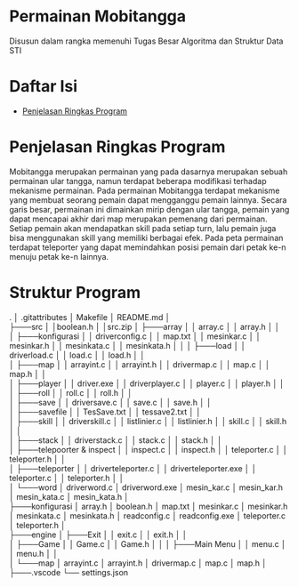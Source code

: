 # Permainan Mobitangga
Disusun dalam rangka memenuhi Tugas Besar Algoritma dan Struktur Data STI
# Daftar Isi
- [Penjelasan Ringkas Program](https://github.com/codfikri/tubesalstrukdat#penjelasan-ringkas-program)
# Penjelasan Ringkas Program
Mobitangga merupakan permainan yang pada dasarnya merupakan sebuah permainan ular tangga, namun terdapat beberapa modifikasi terhadap mekanisme permainan. Pada permainan Mobitangga terdapat mekanisme yang membuat seorang pemain dapat mengganggu pemain lainnya. Secara garis besar, permainan ini dimainkan mirip dengan ular tangga, pemain yang dapat mencapai akhir dari map merupakan pemenang dari permainan. Setiap pemain akan mendapatkan skill pada setiap turn, lalu pemain juga bisa menggunakan skill yang memiliki berbagai efek. Pada peta permainan terdapat teleporter yang dapat memindahkan posisi pemain dari petak ke-n menuju petak ke-n lainnya.
# Struktur Program
.
│   .gitattributes
│   Makefile
│   README.md
│   
├───src
│   │boolean.h
│   │src.zip
│   ├───array
│   │       array.c
│   │       array.h
│   │       
│   ├───konfigurasi
│   │       driverconfig.c
│   │       map.txt
│   │       mesinkar.c
│   │       mesinkar.h
│   │       mesinkata.c
│   │       mesinkata.h
│   │
│   ├───load
│   │       driverload.c
│   │       load.c
│   │       load.h
│   │       
│   ├───map
│   │       arrayint.c
│   │       arrayint.h
│   │       drivermap.c
│   │       map.c
│   │       map.h
│   │       
│   ├───player
│   │       driver.exe
│   │       driverplayer.c
│   │       player.c
│   │       player.h
│   │       
│   ├───roll
│   │       roll.c
│   │       roll.h
│   │       
│   ├───save
│   │       driversave.c
│   │       save.c
│   │       save.h
│   │       
│   ├───savefile
│   │       TesSave.txt
│   │       tessave2.txt
│   │       
│   ├───skill
│   │       driverskill.c
│   │       listlinier.c
│   │       listlinier.h
│   │       skill.c
│   │       skill.h
│   │       
│   ├───stack
│   │       driverstack.c
│   │       stack.c
│   │       stack.h
│   │       
│   ├───telepoorter & inspect
│   │       inspect.c
│   │       inspect.h
│   │       teleporter.c
│   │       teleporter.h
│   │       
│   ├───teleporter
│   │       driverteleporter.c
│   │       driverteleporter.exe
│   │       teleporter.c
│   │       teleporter.h
│   │       
│   └───word
│           driverword.c
│           driverword.exe
│           mesin_kar.c
│           mesin_kar.h
│           mesin_kata.c
│           mesin_kata.h
│           
├───konfigurasi
│       array.h
│       boolean.h
│       map.txt
│       mesinkar.c
│       mesinkar.h
│       mesinkata.c
│       mesinkata.h
│       readconfig.c
│       readconfig.exe
│       teleporter.c
│       teleporter.h
│       
├───engine
│   ├───Exit
│   │       exit.c
│   │       exit.h
│   │       
│   ├───Game
│   │       Game.c
│   │       Game.h
│   │
│   ├───Main Menu
│   │       menu.c
│   │       menu.h
│   │       
│   └───map
│           arrayint.c
│           arrayint.h
│           drivermap.c
│           map.c
│           map.h
│       
├───.vscode
└──    settings.json
